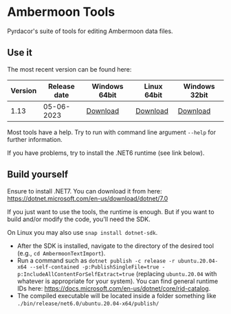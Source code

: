 # Ambermoon Tools

Pyrdacor's suite of tools for editing Ambermoon data files.

## Use it

The most recent version can be found here:

Version | Release date | Windows 64bit | Linux 64bit | Windows 32bit
--- | --- | --- | --- | ---
1.13 | 05-06-2023 | [Download](https://github.com/Pyrdacor/Ambermoon/releases/download/v1.13/AmbermoonTools-Windows.zip) | [Download](https://github.com/Pyrdacor/Ambermoon/releases/download/v1.13/AmbermoonTools-Linux.tar.gz) | [Download](https://github.com/Pyrdacor/Ambermoon/releases/download/v1.13/AmbermoonTools-Windows32Bit.zip)

Most tools have a help. Try to run with command line argument `--help` for further information.

If you have problems, try to install the .NET6 runtime (see link below).


## Build yourself

Ensure to install .NET7. You can download it from here: https://dotnet.microsoft.com/en-us/download/dotnet/7.0

If you just want to use the tools, the runtime is enough. But if you want to build and/or modify the code, you'll need the SDK.

On Linux you may also use `snap install dotnet-sdk`.

- After the SDK is installed, navigate to the directory of the desired tool (e.g., `cd AmbermoonTextImport`).
- Run a command such as `dotnet publish -c release -r ubuntu.20.04-x64 --self-contained -p:PublishSingleFile=true -p:IncludeAllContentForSelfExtract=true` (replacing `ubuntu.20.04` with whatever is appropriate for your system). You can find general runtime IDs here: https://docs.microsoft.com/en-us/dotnet/core/rid-catalog.
- The compiled executable will be located inside a folder something like `./bin/release/net6.0/ubuntu.20.04-x64/publish/`
